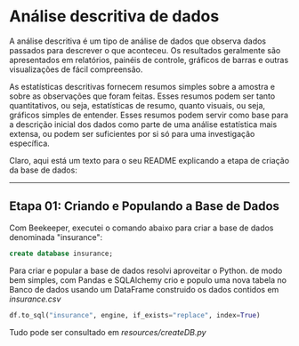# Análise descritiva de dados

A análise descritiva é um tipo de análise de dados que observa dados passados para descrever o que aconteceu. Os resultados geralmente são apresentados em relatórios, painéis de controle, gráficos de barras e outras visualizações de fácil compreensão.

As estatísticas descritivas fornecem resumos simples sobre a amostra e sobre as observações que foram feitas. Esses resumos podem ser tanto quantitativos, ou seja, estatísticas de resumo, quanto visuais, ou seja, gráficos simples de entender. Esses resumos podem servir como base para a descrição inicial dos dados como parte de uma análise estatística mais extensa, ou podem ser suficientes por si só para uma investigação específica.

Claro, aqui está um texto para o seu README explicando a etapa de criação da base de dados:

---

## Etapa 01: Criando e Populando a Base de Dados

Com Beekeeper, executei o comando abaixo para criar a base de dados denominada "insurance":

```sql
create database insurance;
```

Para criar e popular a base de dados resolvi aproveitar o Python. de modo bem simples, com Pandas e SQLAlchemy crio e populo uma nova tabela no Banco de dados usando um DataFrame construido os dados contidos em *insurance.csv*

```python
df.to_sql("insurance", engine, if_exists="replace", index=True)
```

Tudo pode ser consultado em *resources/createDB.py*
